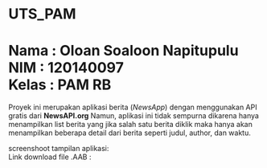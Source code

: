 # UTS_PAM

Nama : Oloan Soaloon Napitupulu  
NIM : 120140097  
Kelas : PAM RB  
============================================
Proyek ini merupakan aplikasi berita (_NewsApp_) dengan menggunakan API gratis dari **NewsAPI.org**
Namun, aplikasi ini tidak sempurna dikarena hanya menampilkan list berita yang jika salah satu berita diklik maka hanya akan menampilkan beberapa detail dari berita seperti judul, author, dan waktu.  
  
  screenshoot tampilan aplikasi:  
Link download file .AAB : 
